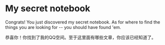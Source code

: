 # My secret notebook
Congrats! You just discovered my secret notebook. As for where to find the things you are looking for -- you should have found 'em.

恭喜你！你找到了我的QQ空间。至于这里面有哪些文章，你应该已经知道了。